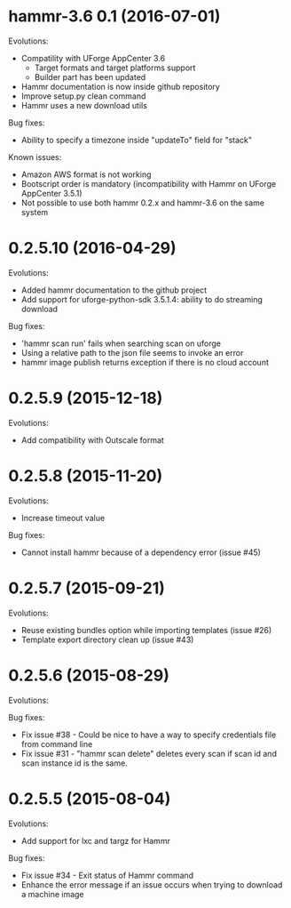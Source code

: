 hammr-3.6 0.1 (2016-07-01)
============================================
Evolutions:
* Compatility with UForge AppCenter 3.6
  - Target formats and target platforms support
  - Builder part has been updated
* Hammr documentation is now inside github repository
* Improve setup.py clean command
* Hammr uses a new download utils

Bug fixes:
* Ability to specify a timezone inside "updateTo" field for "stack"

Known issues:
* Amazon AWS format is not working
* Bootscript order is mandatory (incompatibility with Hammr on UForge AppCenter 3.5.1)
* Not possible to use both hammr 0.2.x and hammr-3.6 on the same system

0.2.5.10 (2016-04-29)
============================================
Evolutions:
* Added hammr documentation to the github project
* Add support for uforge-python-sdk 3.5.1.4: ability to do streaming download

Bug fixes:
* 'hammr scan run' fails when searching scan on uforge
* Using a relative path to the json file seems to invoke an error
* hammr image publish returns exception if there is no cloud account

0.2.5.9 (2015-12-18)
============================================
Evolutions:
* Add compatibility with Outscale format

0.2.5.8 (2015-11-20)
============================================
Evolutions:
* Increase timeout value

Bug fixes:
* Cannot install hammr because of a dependency error (issue #45)

0.2.5.7 (2015-09-21)
============================================

Evolutions:
* Reuse existing bundles option while importing templates (issue #26)
* Template export directory clean up (issue #43)



0.2.5.6 (2015-08-29)
============================================

Evolutions:

Bug fixes:
* Fix issue #38 - Could be nice to have a way to specify credentials file from command line
* Fix issue #31 - "hammr scan delete" deletes every scan if scan id and scan instance id is the same.


0.2.5.5 (2015-08-04)
============================================

Evolutions:
* Add support for lxc and targz for Hammr

Bug fixes:
* Fix issue #34 - Exit status of Hammr command
* Enhance the error message if an issue occurs when trying to download a machine image


